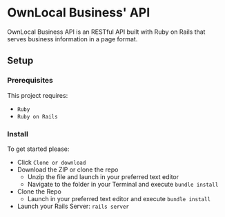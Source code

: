 # OwnLocal Business' API

OwnLocal Business API is an RESTful API built with Ruby on Rails that serves
business information in a page format.

## Setup

### Prerequisites

This project requires:

- `Ruby`
- `Ruby on Rails`

### Install

To get started please:

- Click `Clone or download`
- Download the ZIP or clone the repo
    - Unzip the file and launch in your preferred text editor
    - Navigate to the folder in your Terminal and execute `bundle install`
- Clone the Repo
    - Launch in your preferred text editor and execute `bundle install`
- Launch your Rails Server: `rails server`








<!-- This README would normally document whatever steps are necessary to get the
application up and running.

Things you may want to cover:

* Ruby version

* System dependencies

* Configuration

* Database creation

* Database initialization

* How to run the test suite

* Services (job queues, cache servers, search engines, etc.)

* Deployment instructions

* ... -->
